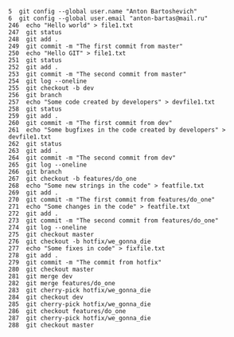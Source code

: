     5  git config --global user.name "Anton Bartoshevich"
    6  git config --global user.email "anton-bartas@mail.ru"
    246  echo "Hello world" > file1.txt
    247  git status
    248  git add .
    249  git commit -m "The first commit from master"
    250  echo "Hello GIT" > file1.txt
    251  git status
    252  git add .
    253  git commit -m "The second commit from master"
    254  git log --oneline 
    255  git checkout -b dev
    256  git branch
    257  echo "Some code created by developers" > devfile1.txt
    258  git status
    259  git add .
    260  git commit -m "The first commit from dev"
    261  echo "Some bugfixes in the code created by developers" > devfile1.txt 
    262  git status
    263  git add .
    264  git commit -m "The second commit from dev"
    265  git log --oneline 
    266  git branch
    267  git checkout -b features/do_one
    268  echo "Some new strings in the code" > featfile.txt
    269  git add .
    270  git commit -m "The first commit from features/do_one"
    271  echo "Some changes in the code" > featfile.txt
    272  git add .
    273  git commit -m "The second commit from features/do_one"
    274  git log --oneline 
    275  git checkout master 
    276  git checkout -b hotfix/we_gonna_die
    277  echo "Some fixes in code" > fixfile.txt
    278  git add .
    279  git commit -m "The commit from hotfix"
    280  git checkout master
    281  git merge dev
    282  git merge features/do_one 
    283  git cherry-pick hotfix/we_gonna_die 
    284  git checkout dev
    285  git cherry-pick hotfix/we_gonna_die 
    286  git checkout features/do_one 
    287  git cherry-pick hotfix/we_gonna_die
    288  git checkout master
